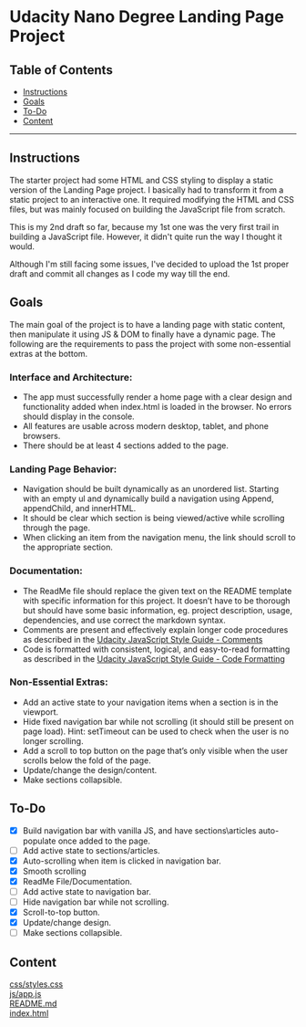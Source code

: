 # Udacity Nano Degree Landing Page Project
 
## Table of Contents

* [Instructions](#Instructions)
* [Goals](#Goals)
* [To-Do](#To-Do)
* [Content](#Content)

-----
## Instructions

The starter project had some HTML and CSS styling to display a static version of the Landing Page project. I basically had to transform it from a static project to an interactive one. It required modifying the HTML and CSS files, but was mainly focused on building the JavaScript file from scratch.

This is my 2nd draft so far, because my 1st one was the very first trail in building a JavaScript file. However, it didn't quite run the way I thought it would.

Although I'm still facing some issues, I've decided to upload the 1st proper draft and commit all changes as I code my way till the end.

## Goals

The main goal of the project is to have a landing page with static content, then manipulate it using JS & DOM to finally have a dynamic page. The following are the requirements to pass the project with some non-essential extras at the bottom.

### Interface and Architecture:

- The app must successfully render a home page with a clear design and functionality added when index.html is loaded in the browser. No errors should display in the console.
- All features are usable across modern desktop, tablet, and phone browsers.
- There should be at least 4 sections added to the page.

### Landing Page Behavior:

- Navigation should be built dynamically as an unordered list. Starting with an empty ul and dynamically build a navigation using Append, appendChild, and innerHTML.
- It should be clear which section is being viewed/active while scrolling through the page.
- When clicking an item from the navigation menu, the link should scroll to the appropriate section.

### Documentation:

- The ReadMe file should replace the given text on the README template with specific information for this project. It doesn’t have to be thorough but should have some basic information, eg. project description, usage, dependencies, and use correct the markdown syntax.
- Comments are present and effectively explain longer code procedures as described in the [Udacity JavaScript Style Guide - Comments](#http://udacity.github.io/frontend-nanodegree-styleguide/javascript.html#comments)
- Code is formatted with consistent, logical, and easy-to-read formatting as described in the [Udacity JavaScript Style Guide - Code Formatting](#http://udacity.github.io/frontend-nanodegree-styleguide/javascript.html#formatting)

### Non-Essential Extras:

- Add an active state to your navigation items when a section is in the viewport.
- Hide fixed navigation bar while not scrolling (it should still be present on page load).
    Hint: setTimeout can be used to check when the user is no longer scrolling.
- Add a scroll to top button on the page that’s only visible when the user scrolls below the fold of the page.
- Update/change the design/content.
- Make sections collapsible.

## To-Do

- [x] Build navigation bar with vanilla JS, and have sections\articles auto-populate once added to the page.
- [ ] Add active state to sections/articles.
- [x] Auto-scrolling when item is clicked in navigation bar.
- [x] Smooth scrolling
- [x] ReadMe File/Documentation.
- [ ] Add active state to navigation bar.
- [ ] Hide navigation bar while not scrolling.
- [x] Scroll-to-top button.
- [x] Update/change design.
- [ ] Make sections collapsible.

## Content

[css/styles.css](#https://github.com/AdhamNasr/FWD-Scholarship/blob/main/css/style.css) \
[js/app.js](#https://github.com/AdhamNasr/FWD-Scholarship/blob/main/js/app.js) \
[README.md](#https://github.com/AdhamNasr/FWD-Scholarship) \
[index.html](#https://github.com/AdhamNasr/FWD-Scholarship/blob/main/index.html)